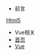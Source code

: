 - 前言
  <!-- - [首页](README.md)
  - [Vue](nav.md) -->
[Html5](README.md)

-  Vue相关
  - [首页](README.md)
  - [Vue](nav.md)
  
